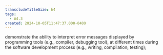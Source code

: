 ```yaml
---
transcludeTitleSize: h4
tags:
  - A4.3
created: 2024-10-05T11:47:37.000-0400
---
```

demonstrate the ability to interpret error messages displayed by programming tools (e.g., compiler, debugging tool), at different times during the software development process (e.g., writing, compilation, testing);